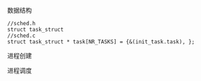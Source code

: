 数据结构

    //sched.h
    struct task_struct
    //sched.c
    struct task_struct * task[NR_TASKS] = {&(init_task.task), };
进程创建

进程调度